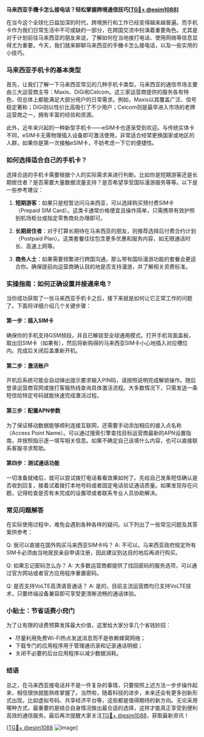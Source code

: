 **马来西亚手機卡怎么接电话？轻松掌握跨境通信技巧[[TG💪+ @esim1088](https://t.me/s/esim1088)]**

在当今这个全球化日益加深的时代，跨境旅行和工作已经变得越来越普遍。而手机卡作为我们日常生活中不可或缺的一部分，在跨国交流中扮演着重要角色。尤其是对于计划前往马来西亚的朋友来说，了解如何在当地接打电话、使用网络等信息显得尤为重要。今天，我们就来聊聊马来西亚的手機卡怎么接电话，以及一些实用的小技巧。

### 马来西亚手机卡的基本类型

首先，让我们了解一下马来西亚常见的几种手机卡类型。马来西亚的通信市场主要由三大运营商主导：Maxis、DiGi和Celcom。这三家运营商提供的服务各有特色，但总体上都能满足大部分用户的日常需求。例如，Maxis以其覆盖广泛、信号稳定著称；DiGi则以性价比高吸引了不少用户；Celcom则是最早进入市场的老牌运营商之一，拥有丰富的经验和资源。

此外，近年来兴起的一种新型手机卡——eSIM卡也逐渐受到欢迎。与传统实体卡不同，eSIM卡无需物理插入设备即可激活使用，非常适合经常更换国家或地区的人群。如果你是第一次接触eSIM卡，不妨考虑一下它的便捷性。

### 如何选择适合自己的手机卡？

选择合适的手机卡需要根据个人的实际需求来进行判断。比如你是短期游客还是长期居住者？是否需要大量数据流量支持？是否希望享受国际漫游服务等等。以下是一些参考建议：

1. **短期游客**：如果只是短暂访问马来西亚，可以选择购买预付费SIM卡（Prepaid SIM Card）。这类卡通常价格便宜且操作简单，只需携带有效护照到机场柜台或指定零售商处办理即可。
   
2. **长期居住者**：对于打算长期待在马来西亚的朋友，则推荐选择后付费合约计划（Postpaid Plan）。这类套餐往往包含更多优惠和服务内容，如无限通话时长、高速上网等。

3. **商务人士**：如果需要频繁进行跨国沟通，那么带有国际漫游功能的套餐会更适合你。确保提前向运营商确认目的地是否支持漫游，并了解相关资费标准。

### 实操指南：如何正确设置并接通来电？

当你成功获取了一张马来西亚手机卡之后，接下来就是如何让它正常工作的问题了。下面将详细介绍几个关键步骤：

#### 第一步：插入SIM卡
确保你的手机支持GSM频段，并且已解锁至全球通用模式。打开手机背面盖板，取出旧SIM卡（如果有），然后将新购得的马来西亚SIM卡小心地插入对应槽位内。完成后关闭后盖重新开机。

#### 第二步：激活账户
开机后系统可能会自动弹出提示要求输入PIN码，请按照说明完成解锁操作。随后登录运营商官网或拨打客服热线查询具体激活流程。大多数情况下，只需发送一条短信给特定号码就能快速完成激活过程。

#### 第三步：配置APN参数
为了保证移动数据能够顺利连接互联网，还需要手动添加相应的接入点名称（Access Point Name）。可以通过搜索引擎查找目标运营商最新的APN设置指南，并按照指示逐一填写相关信息。如果不确定自己该填什么内容，也可以直接联系客服寻求帮助。

#### 第四步：测试通话功能
一切准备就绪后，就可以尝试拨打电话看看效果如何了。先给自己发条短信确认是否收到回复，接着试着拨打本地号码或者固定电话验证通话质量。如果发现存在问题，记得检查是否有未完成的设置项或者联系专业人员协助解决。

### 常见问题解答

在实际使用过程中，难免会遇到各种各样的疑问。以下列出了一些常见问题及其答案供参考：

Q: 我可以直接在国外购买马来西亚SIM卡吗？
A: 不可以。马来西亚政府规定所有SIM卡必须由当地居民亲自申请注册，因此建议到达目的地后再进行购买。

Q: 如果忘记密码怎么办？
A: 大多数运营商都提供了找回密码的服务选项，可以通过官方网站或者官方应用程序重置密码。

Q: 是否支持VoLTE高清语音通话？
A: 是的，目前主流运营商均已支持VoLTE技术，只要终端设备兼容即可享受更清晰流畅的通话体验。

### 小贴士：节省话费小窍门

为了让有限的话费预算发挥最大价值，这里给大家分享几个省钱妙招：
- 尽量利用免费Wi-Fi热点发送消息而不是依赖蜂窝网络；
- 下载专门的应用程序用于管理通讯录和记录通话明细；
- 关闭不必要的后台应用程序以减少数据消耗。

### 结语

总之，在马来西亚接电话并不是一件复杂的事情，只要按照上述方法一步步操作起来，相信很快就能熟练掌握了。当然啦，随着科技的进步，未来还会有更多创新形式出现，比如虚拟号码、共享经济平台等，这些都是值得期待的新方向。无论采用哪种方式，最重要的是结合自身情况做出最合适的选择，这样才能真正享受到便利高效的通信服务。最后再次提醒大家关注[TG💪+ @esim1088](https://t.me/s/esim1088)，获取最新资讯！

[[TG💪+ @esim1088](https://t.me/s/esim1088) ![Image](https://i.postimg.cc/4NQfJmqS/Snipaste-2025-05-13-00-14-12.png)]